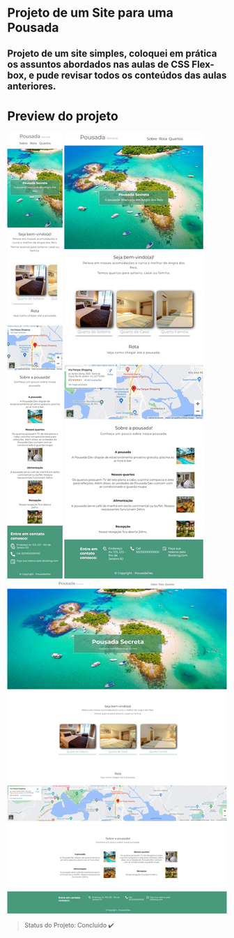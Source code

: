 # Projeto de um Site para uma Pousada

## Projeto de um site simples, coloquei em prática os assuntos abordados nas aulas de CSS Flex-box, e pude revisar todos os conteúdos das aulas anteriores. 

# Preview do projeto
<img src="assets/img/tela1.jpeg">
<img src="assets/img/tela2.jpeg">
<img src="assets/img/tela3.jpeg">

> Status do Projeto: Concluido :heavy_check_mark:
